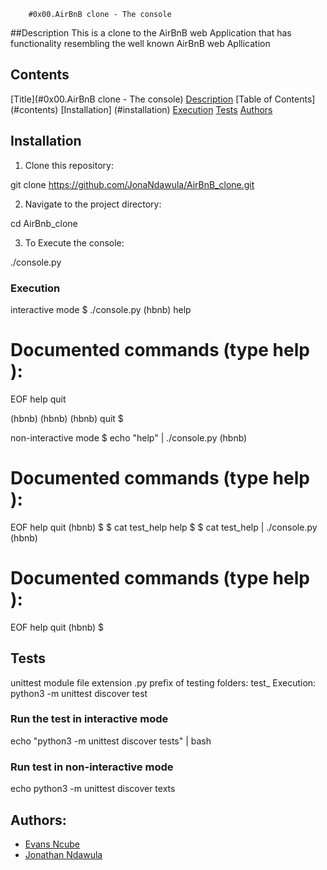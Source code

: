 		#0x00.AirBnB clone - The console
##Description
This is a clone to the AirBnB web Application that has functionality resembling the well known AirBnB web Apllication

## Contents

[Title](#0x00.AirBnB clone - The console)
[Description](#description)
[Table of Contents] (#contents)
[Installation] (#installation)
[Execution](#execution)
[Tests](#Tests)
[Authors](#Authors)

## Installation
1. Clone this repository: 

git clone https://github.com/JonaNdawula/AirBnB_clone.git

2. Navigate to the project directory:

cd AirBnb_clone

3. To Execute the console:

./console.py

### Execution 

interactive mode 
$ ./console.py
(hbnb) help

Documented commands (type help <topic>):
=======================================

EOF help quit

(hbnb)
(hbnb)
(hbnb) quit
$

non-interactive mode
$ echo "help" | ./console.py
(hbnb)

Documented commands (type help <topic>):
=======================================
EOF help quit
(hbnb)
$
$ cat test_help
help
$
$ cat test_help | ./console.py
(hbnb)

Documented commands (type help <topic>):
=======================================
EOF help quit
(hbnb)
$

## Tests

unittest module
file extension .py
prefix of testing folders: test_
Execution: python3 -m unittest discover test

### Run the test in interactive mode

echo "python3 -m unittest discover tests" | bash

### Run test in non-interactive mode

echo python3 -m unittest discover texts

## Authors:

- [Evans Ncube](https://github.com/1SkyShadow)
- [Jonathan Ndawula](https://github.com/JonaNdawula)

